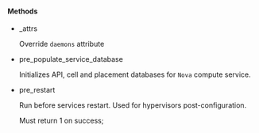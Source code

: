 
####  Methods

- \_attrs

    Override `daemons` attribute

- pre\_populate\_service\_database

    Initializes API, cell and placement databases
    for `Nova` compute service.

- pre\_restart

    Run before services restart. Used for hypervisors post-configuration.

    Must return 1 on success;
